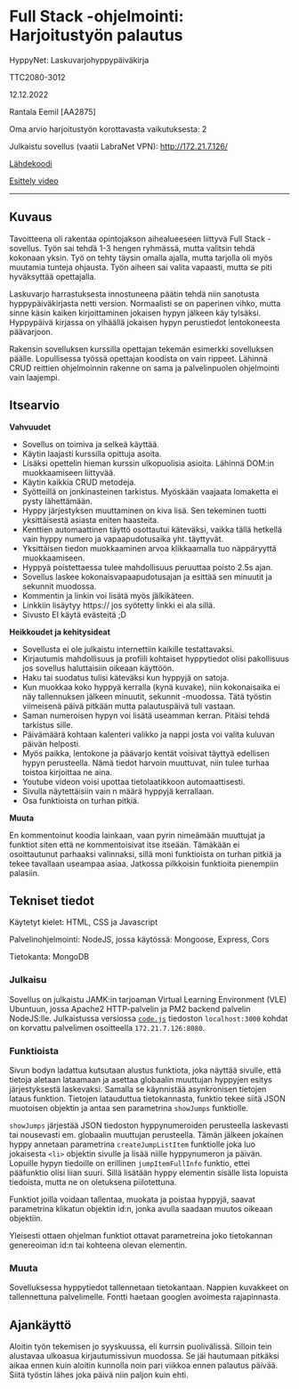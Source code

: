 # Full Stack -ohjelmointi: Harjoitustyön palautus

HyppyNet: Laskuvarjohyppypäiväkirja

TTC2080-3012

12.12.2022

Rantala Eemil [AA2875]

Oma arvio harjoitustyön korottavasta vaikutuksesta: 2

Julkaistu sovellus (vaatii LabraNet VPN): http://172.21.7.126/

[Lähdekoodi](https://gitlab.labranet.jamk.fi/AA2875/full-stack-harjoitustyo/-/tree/main/V2)

[Esittely video](https://youtu.be/A69I_Ek8Ilw)

___

## Kuvaus

Tavoitteena oli rakentaa opintojakson aihealueeseen liittyvä Full Stack -sovellus. Työn sai tehdä 1-3 hengen ryhmässä, mutta valitsin tehdä kokonaan yksin. Työ on tehty täysin omalla ajalla, mutta tarjolla oli myös muutamia tunteja ohjausta. Työn aiheen sai valita vapaasti, mutta se piti hyväksyttää opettajalla. 

Laskuvarjo harrastuksesta innostuneena päätin tehdä niin sanotusta hyppypäiväkirjasta netti version. Normaalisti se on paperinen vihko, mutta sinne käsin kaiken kirjoittaminen jokaisen hypyn jälkeen käy tylsäksi. Hyppypäivä kirjassa on ylhäällä jokaisen hypyn perustiedot lentokoneesta päävarjoon.

Rakensin sovelluksen kurssilla opettajan tekemän esimerkki sovelluksen päälle. Lopullisessa työssä opettajan koodista on vain rippeet. Lähinnä CRUD reittien ohjelmoinnin rakenne on sama ja palvelinpuolen ohjelmointi vain laajempi.

## Itsearvio

**Vahvuudet**

- Sovellus on toimiva ja selkeä käyttää.
- Käytin laajasti kurssilla opittuja asoita.
- Lisäksi opettelin hieman kurssin ulkopuolisia asioita. Lähinnä DOM:in muokkaamiseen liittyvää.
- Käytin kaikkia CRUD metodeja.
- Syötteillä on jonkinasteinen tarkistus. Myöskään vaajaata lomaketta ei pysty lähettämään.
- Hyppy järjestyksen muuttaminen on kiva lisä. Sen tekeminen tuotti yksittäisestä asiasta eniten haasteita.
- Kenttien automaattinen täyttö osottautui käteväksi, vaikka tällä hetkellä vain hyppy numero ja vapaapudotusaika yht. täyttyvät.
- Yksittäisen tiedon muokkaaminen arvoa klikkaamalla tuo näppäryyttä muokkaamiseen.
- Hyppyä poistettaessa tulee mahdollisuus peruuttaa poisto 2.5s ajan.
- Sovellus laskee kokonaisvapaapudotusajan ja esittää sen minuutit ja sekunnit muodossa.
- Kommentin ja linkin voi lisätä myös jälkikäteen.
- Linkkiin lisäytyy https:// jos syötetty linkki ei ala sillä.
- Sivusto EI käytä evästeitä ;D


**Heikkoudet ja kehitysideat**

- Sovellusta ei ole julkaistu internettiin kaikille testattavaksi.
- Kirjautumis mahdollisuus ja profiili kohtaiset hyppytiedot olisi pakollisuus jos sovellus haluttaisiin oikeaan käyttöön.
- Haku tai suodatus tulisi käteväksi kun hyppyjä on satoja.
- Kun muokkaa koko hyppyä kerralla (kynä kuvake), niin kokonaisaika ei näy tallennuksen jälkeen minuutit, sekunnit -muodossa. Tätä työstin viimeisenä päivä pitkään mutta palautuspäivä tuli vastaan.
- Saman numeroisen hypyn voi lisätä useamman kerran. Pitäisi tehdä tarkistus sille.
- Päivämäärä kohtaan kalenteri valikko ja nappi josta voi valita kuluvan päivän helposti.
- Myös paikka, lentokone ja päävarjo kentät voisivat täyttyä edellisen hypyn perusteella. Nämä tiedot harvoin muuttuvat, niin tulee turhaa toistoa kirjoittaa ne aina.
- Youtube videon voisi upottaa tietolaatikkoon automaattisesti.
- Sivulla näytettäisiin vain n määrä hyppyjä kerrallaan.
- Osa funktioista on turhan pitkiä.

**Muuta**

En kommentoinut koodia lainkaan, vaan pyrin nimeämään muuttujat ja funktiot siten että ne kommentoisivat itse itseään. Tämäkään ei osoittautunut parhaaksi valinnaksi, sillä moni funktioista on turhan pitkiä ja tekee tavallaan useampaa asiaa. Jatkossa pilkkoisin funktioita pienempiin palasiin.

## Tekniset tiedot

Käytetyt kielet: HTML, CSS ja Javascript

Palvelinohjelmointi: NodeJS, jossa käytössä: Mongoose, Express, Cors

Tietokanta: MongoDB

### Julkaisu

Sovellus on julkaistu JAMK:in tarjoaman Virtual Learning Environment (VLE) Ubuntuun, jossa Apache2 HTTP-palvelin ja PM2 backend palvelin NodeJS:lle. Julkaistussa versiossa [`code.js`](./V2/page/code.js) tiedoston `localhost:3000` kohdat on korvattu palvelimen osoitteella `172.21.7.126:8080`.

### Funktioista

Sivun bodyn ladattua kutsutaan alustus funktiota, joka näyttää sivulle, että tietoja aletaan lataamaan ja asettaa globaalin muuttujan hyppyjen esitys järjestyksestä laskevaksi. Samalla se käynnistää asynkronisen tietojen lataus funktion. Tietojen latauduttua tietokannasta, funktio tekee siitä JSON muotoisen objektin ja antaa sen parametrina `showJumps` funktiolle.

`showJumps` järjestää JSON tiedoston hyppynumeroiden perusteella laskevasti tai nousevasti em. globaalin muuttujan perusteella. Tämän jälkeen jokainen hyppy annetaan parametrina `createJumpListItem` funktiolle joka luo jokaisesta `<li>` objektin sivulle ja lisää niille hyppynumeron ja päivän. Lopuille hypyn tiedoille on erillinen `jumpItemFullInfo` funktio, ettei pääfunktio olisi liian suuri. Sillä lisätään hyppy elementin sisälle lista lopuista tiedoista, mutta ne on oletuksena piilotettuna.

Funktiot joilla voidaan tallentaa, muokata ja poistaa hyppyjä, saavat parametrina klikatun objektin id:n, jonka avulla saadaan muutos oikeaan objektiin.

Yleisesti ottaen ohjelman funktiot ottavat parametreina joko tietokannan genereoiman id:n tai kohteena olevan elementin.

### Muuta

Sovelluksessa hyppytiedot tallennetaan tietokantaan. Nappien kuvakkeet on tallennettuna palvelimelle. Fontti haetaan googlen avoimesta rajapinnasta.

## Ajankäyttö

Aloitin työn tekemisen jo syyskuussa, eli kurrsin puolivälissä. Silloin tein alustavaa ulkoasua kirjautumissivun muodossa. Se jäi hautumaan pitkäksi aikaa ennen kuin aloitin kunnolla noin pari viikkoa ennen palautus päivää. Siitä työstin lähes joka päivä niin paljon kuin ehti.